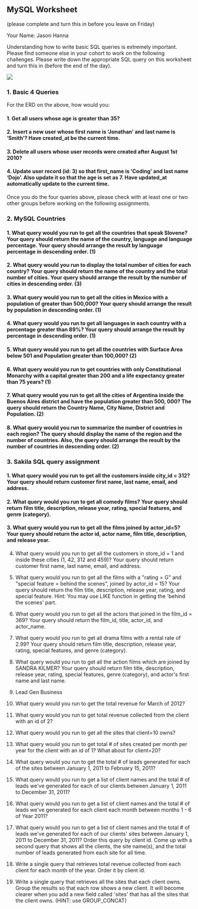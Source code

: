 


## MySQL Worksheet 
(please complete and turn this in before you leave on Friday)

  

Your Name: Jason Hanna

  

Understanding how to write basic SQL queries is extremely important. Please find someone else in your cohort to work on the following challenges. Please write down the appropriate SQL query on this worksheet and turn this in (before the end of the day).

  
![](https://lh6.googleusercontent.com/o_DvUlhlbhmrJMscFhmgFRqVw2i26021mr4g6RqZWQC200xr4Iv6CwUKO5-yA1Ksa-1B7q5Bk_Rc2zrgbN5SswbbnFVwXfiaZ7jYFQk0UKwhxjuL5heBPre0foVfw7gjBCX5_mFz)

### 1. Basic 4 Queries

For the ERD on the above, how would you:

#### 1. Get all users whose age is greater than 35?

  
  

#### 2. Insert a new user whose first name is ‘Jonathan’ and last name is ‘Smith’? Have created_at be the current time.

  
  

#### 3. Delete all users whose user records were created after August 1st 2010?

  
  

#### 4. Update user record (id: 3) so that first_name is ‘Coding’ and last name ‘Dojo’. Also update it so that the age is set as 7. Have updated_at automatically update to the current time.

  

Once you do the four queries above, please check with at least one or two other groups before working on the following assignments.

  

### 2. MySQL Countries

#### 1. What query would you run to get all the countries that speak Slovene? Your query should return the name of the country, language and language percentage. Your query should arrange the result by language percentage in descending order. (1)

  
  
  

#### 2. What query would you run to display the total number of cities for each country? Your query should return the name of the country and the total number of cities. Your query should arrange the result by the number of cities in descending order. (3)

  
  

#### 3. What query would you run to get all the cities in Mexico with a population of greater than 500,000? Your query should arrange the result by population in descending order. (1)

  
  

#### 4. What query would you run to get all languages in each country with a percentage greater than 89%? Your query should arrange the result by percentage in descending order. (1)

  
  

#### 5. What query would you run to get all the countries with Surface Area below 501 and Population greater than 100,000? (2)

  
  

#### 6. What query would you run to get countries with only Constitutional Monarchy with a capital greater than 200 and a life expectancy greater than 75 years? (1)

  
  

#### 7. What query would you run to get all the cities of Argentina inside the Buenos Aires district and have the population greater than 500, 000? The query should return the Country Name, City Name, District and Population. (2)

  
  

#### 8. What query would you run to summarize the number of countries in each region? The query should display the name of the region and the number of countries. Also, the query should arrange the result by the number of countries in descending order. (2)

  
  
  

### 3. Sakila SQL query assignment

#### 1. What query would you run to get all the customers inside city_id = 312? Your query should return customer first name, last name, email, and address.

  
  

#### 2. What query would you run to get all comedy films? Your query should return film title, description, release year, rating, special features, and genre (category).

  
  

#### 3. What query would you run to get all the films joined by actor_id=5? Your query should return the actor id, actor name, film title, description, and release year.

4. What query would you run to get all the customers in store_id = 1 and inside these cities (1, 42, 312 and 459)? Your query should return customer first name, last name, email, and address.

  
  
  

5. What query would you run to get all the films with a "rating = G" and "special feature = behind the scenes", joined by actor_id = 15? Your query should return the film title, description, release year, rating, and special feature. Hint: You may use LIKE function in getting the 'behind the scenes' part.

  
  
  

6. What query would you run to get all the actors that joined in the film_id = 369? Your query should return the film_id, title, actor_id, and actor_name.

  
  
  

7. What query would you run to get all drama films with a rental rate of 2.99? Your query should return film title, description, release year, rating, special features, and genre (category).

  
  
  

8. What query would you run to get all the action films which are joined by SANDRA KILMER? Your query should return film title, description, release year, rating, special features, genre (category), and actor's first name and last name.

  
  
  

4. Lead Gen Business

1. What query would you run to get the total revenue for March of 2012?

  
  

2. What query would you run to get total revenue collected from the client with an id of 2?

  
  
  

3. What query would you run to get all the sites that client=10 owns?

  
  
  

4. What query would you run to get total # of sites created per month per year for the client with an id of 1? What about for client=20?

  
  

5. What query would you run to get the total # of leads generated for each of the sites between January 1, 2011 to February 15, 2011?

  
  
  

6. What query would you run to get a list of client names and the total # of leads we've generated for each of our clients between January 1, 2011 to December 31, 2011?

  
  
  

7. What query would you run to get a list of client names and the total # of leads we've generated for each client each month between months 1 - 6 of Year 2011?

  
  
  

8. What query would you run to get a list of client names and the total # of leads we've generated for each of our clients' sites between January 1, 2011 to December 31, 2011? Order this query by client id. Come up with a second query that shows all the clients, the site name(s), and the total number of leads generated from each site for all time.

  
  
  

9. Write a single query that retrieves total revenue collected from each client for each month of the year. Order it by client id.

  
  
  

10. Write a single query that retrieves all the sites that each client owns. Group the results so that each row shows a new client. It will become clearer when you add a new field called 'sites' that has all the sites that the client owns. (HINT: use GROUP_CONCAT)
<!--stackedit_data:
eyJoaXN0b3J5IjpbLTk5MzA2OTkzMl19
-->
